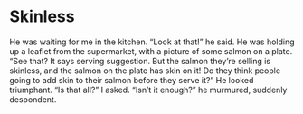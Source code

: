 Skinless
========



He was waiting for me in the kitchen. “Look at that!” he said. He was holding up a leaflet from the supermarket, with a picture of some salmon on a plate. “See that? It says serving suggestion. But the salmon they’re selling is skinless, and the salmon on the plate has skin on it! Do they think people going to add skin to their salmon before they serve it?” He looked triumphant. “Is that all?” I asked. “Isn’t it enough?” he murmured, suddenly despondent.